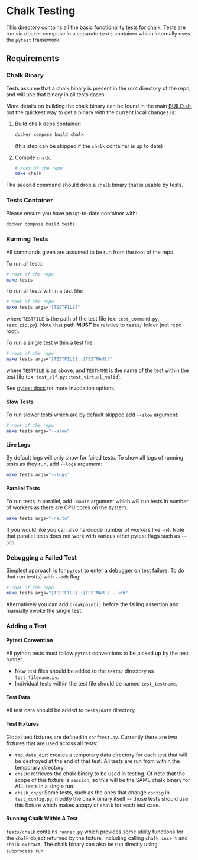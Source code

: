 # Chalk Testing

This directory contains all the basic functionality tests for chalk.
Tests are run via docker compose in a separate `tests` container which
internally uses the `pytest` framework.

## Requirements

### Chalk Binary

Tests assume that a chalk binary is present in the root directory of
the repo, and will use that binary in all tests cases.

More details on building the chalk binary can be found in the main
[BUILD.sh](../BUILD.sh), but the quickest way to get a binary with the
current local changes is:

1. Build chalk deps container:

   ```sh
   docker compose build chalk
   ```

   (this step can be skipped if the `chalk` container is up to date)

1. Compile `chalk`:

   ```sh
   # root of the repo
   make chalk
   ```

The second command should drop a `chalk` binary that is usable by tests.

### Tests Container

Please ensure you have an up-to-date container with:

```sh
docker compose build tests
```

### Running Tests

All commands given are assumed to be run from the root of the repo.

To run all tests:

```sh
# root of the repo
make tests
```

To run all tests within a test file:

```sh
# root of the repo
make tests args="[TESTFILE]"
```

where `TESTFILE` is the path of the test file
(ex: `test_command.py`, `test_zip.py`).
Note that path **MUST** be relative to `tests/` folder (not repo root).

To run a single test within a test file:

```sh
# root of the repo
make tests args="[TESTFILE]::[TESTNAME]"
```

where `TESTFILE` is as above, and `TESTNAME` is the name of the test
within the test file (ex: `test_elf.py::test_virtual_valid`).

See [pytest docs](https://docs.pytest.org/en/7.1.x/how-to/usage.html)
for more invocation options.

#### Slow Tests

To run slower tests which are by default skipped add `--slow` argument:

```sh
# root of the repo
make tests args="--slow"
```

#### Live Logs

By default logs will only show for failed tests.
To show all logs of running tests as they run, add `--logs` argument:

```sh
make tests args="--logs"
```

#### Parallel Tests

To run tests in parallel, add `-nauto` argument which will run tests
in number of workers as there are CPU cores on the system:

```sh
make tests args="-nauto"
```

If you would like you can also hardcode number of workers like `-n4`.
Note that parallel tests does not work with various other pytest flags
such as `--pdb`.

### Debugging a Failed Test

Simplest approach is for `pytest` to enter a debugger on test failure.
To do that run test(s) with `--pdb` flag:

```sh
# root of the repo
make tests args="[TESTFILE]::[TESTNAME] --pdb"
```

Alternatively you can add `breakpoint()` before the failing assertion
and manually invoke the single test.

### Adding a Test

#### Pytest Convention

All python tests must follow `pytest` conventions to be picked up by the
test runner.

- New test files should be added to the `tests/` directory as
  `test_filename.py`.
- Individual tests within the test file should be named `test_testname`.

#### Test Data

All test data should be added to `tests/data` directory.

#### Test Fixtures

Global test fixtures are defined in `conftest.py`. Currently there are
two fixtures that are used across all tests:

- `tmp_data_dir`: creates a temporary data directory for each test that
  will be destroyed at the end of that test. All tests are run from within
  the temporary directory.
- `chalk`: retrieves the chalk binary to be used in testing. Of note
  that the scope of this fixture is `session`, so this will be the SAME
  chalk binary for ALL tests in a single run.
- `chalk_copy`: Some tests, such as the ones that change `config` in
  `test_config.py`, modify the chalk binary itself -- those tests should
  use this fixture which makes a copy of `chalk` for each test case.

#### Running Chalk Within A Test

`tests/chalk` contains `runner.py` which provides some utility functions
for the `chalk` object returned by the fixture, including calling
`chalk insert` and `chalk extract`. The chalk binary can also be run
directly using `subprocess.run`.
